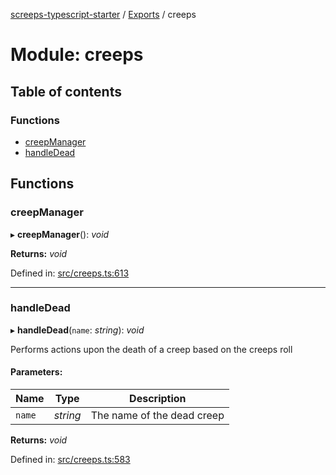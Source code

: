 [screeps-typescript-starter](../README.md) / [Exports](../modules.md) / creeps

# Module: creeps

## Table of contents

### Functions

- [creepManager](creeps.md#creepmanager)
- [handleDead](creeps.md#handledead)

## Functions

### creepManager

▸ **creepManager**(): *void*

**Returns:** *void*

Defined in: [src/creeps.ts:613](https://github.com/Baelyk/screeps/blob/94a340d/src/creeps.ts#L613)

___

### handleDead

▸ **handleDead**(`name`: *string*): *void*

Performs actions upon the death of a creep based on the creeps roll

#### Parameters:

Name | Type | Description |
------ | ------ | ------ |
`name` | *string* | The name of the dead creep    |

**Returns:** *void*

Defined in: [src/creeps.ts:583](https://github.com/Baelyk/screeps/blob/94a340d/src/creeps.ts#L583)
